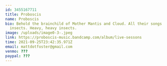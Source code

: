 ```yaml
---
id: 3455167711
title: Proboscis
name: Proboscis
bio: Behold the brainchild of Mother Mantis and Cloud. All their songs are about
  insects. Heavy, heavy insects.
image: /uploads/image0-3-.jpeg
link: https://proboscis-music.bandcamp.com/album/live-sessons
time: 2021-09-25T23:42:35.971Z
email: mattdotfoster@gmail.com
venmo: ???
paypal: ???
---
```

